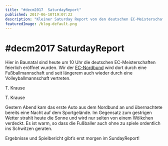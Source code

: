 ```yaml
---
title: "#decm2017  SaturdayReport"
published: 2017-06-10T19:07:22
description: "Kleiner Saturday Report von den deutschen EC-Meisterschaften in Baunatal\n\n#meinEC #wirsindderNordbund #Volleyball #Fußball #alotoffun"
featuredImage: /blog-default.png
---
```


# #decm2017  SaturdayReport

Hier in Baunatal sind heute um 10 Uhr die deutschen EC-Meisterschaften feierlich eröffnet wurden. 
Wir der <a href="/">EC-Nordbund</a> wird dort durch eine Fußballmannschaft und seit längerem auch wieder durch eine Volleyballmannschaft vertreten.



<img loading="lazy" src="/old/G0081854-e.jpg" alt>T. Krause


<img loading="lazy" src="/old/G0012317-e.jpg" alt>T. Krause



Gestern Abend kam das erste Auto aus dem Nordbund an und übernachtete bereits eine Nacht auf dem Sportgelände. 
Im Gegensatz zum gestrigen Wetter strahlt heute die Sonne und wird nur selten von einem Wölkchen verdeckt. Es ist warm, so dass die Fußballer auch ohne zu spiele ordentlich ins Schwitzen geraten.

Ergebnisse und Spielbericht gibt&#8217;s erst morgen im SundayReport!